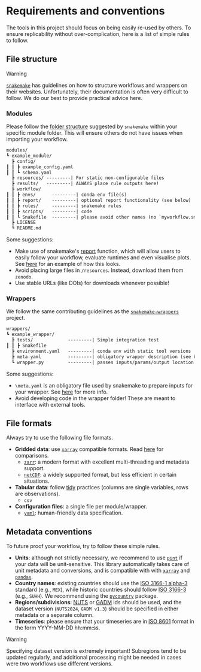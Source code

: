 # Requirements and conventions

The tools in this project should focus on being easily re-used by others.
To ensure replicability without over-complication, here is a list of simple rules to follow.

## File structure

>[!warning]
>[`snakemake`](https://snakemake.readthedocs.io/en/stable/) has guidelines on how to structure workflows and wrappers on their websites.
>Unfortunately, their documentation is often very difficult to follow.
>We do our best to provide practical advice here.

### Modules

Please follow the [folder structure](https://snakemake.readthedocs.io/en/stable/snakefiles/deployment.html#distribution-and-reproducibility) suggested by `snakemake` within your specific module folder. This will ensure others do not have issues when importing your workflow.

```txt
modules/
┗ example_module/
  ┣ config/
┃ ┃ ┣ example_config.yaml
┃ ┃ ┗ schema.yaml
  ┣ resources/ ---------| For static non-configurable files
  ┣ results/   ---------| ALWAYS place rule outputs here!
  ┣ workflow/
┃ ┃ ┣ envs/      ---------| conda env file(s)
┃ ┃ ┣ report/    ---------| optional report functionality (see below)
┃ ┃ ┣ rules/     ---------| snakemake rules
┃ ┃ ┣ scripts/   ---------| code
┃ ┃ ┗ Snakefile  ---------| please avoid other names (no `myworkflow.smk`)
  ┣ LICENSE
  ┗ README.md
```

Some suggestions:

- Make use of snakemake's [report](https://snakemake.readthedocs.io/en/stable/snakefiles/reporting.html) function, which will allow users to easily follow your workflow, evaluate runtimes and even visualise plots. See [here](https://snakemake.github.io/resources/report.html) for an example of how this looks.
- Avoid placing large files in `/resources`. Instead, download them from `zenodo`.
- Use stable URLs (like DOIs) for downloads whenever possible!

### Wrappers

We follow the same contributing guidelines as the [`snakemake-wrappers`](https://snakemake-wrappers.readthedocs.io/en/stable/contributing.html) project.

```txt
wrappers/
┗ example_wrapper/
  ┣ tests/             ---------| Simple integration test
┃ ┃ ┣ Snakefile
  ┣ environment.yaml   ---------| conda env with static tool versions
  ┣ meta.yaml          ---------| obligatory wrapper description (see below)
  ┗ wrapper.py         ---------| passes inputs/params/output location to the wrapped tool
```

Some suggestions:

- `\meta.yaml` is an obligatory file used by snakemake to prepare inputs for your wrapper. See [here](https://snakemake-wrappers.readthedocs.io/en/stable/contributing.html#meta-yaml-file) for more info.
- Avoid developing code in the wrapper folder! These are meant to interface with external tools.

## File formats

Always try to use the following file formats.

- **Gridded data**: use [`xarray`](https://docs.xarray.dev/en/stable/) compatible formats. Read [here](https://help.marine.copernicus.eu/en/articles/8176692-how-to-choose-between-netcdf-and-zarr-format-using-the-toolbox) for comparisons.
  - [`zarr`](https://zarr.readthedocs.io/en/stable/): a modern format with excellent multi-threading and metadata support.
  - [`netCDF`](https://en.wikipedia.org/wiki/NetCDF): a widely supported format, but less efficient in certain situations.
- **Tabular data**: follow [tidy](https://vita.had.co.nz/papers/tidy-data.pdf) practices (columns are single variables, rows are observations).
  - `csv`
- **Configuration files**: a single file per module/wrapper.
  - [`yaml`](https://yaml.org/): human-friendly data specification.

## Metadata conventions

To future proof your workflow, try to follow these simple rules.

- **Units**: although not strictly necessary, we recommend to use [`pint`](https://pint.readthedocs.io/en/stable/) if your data will be unit-sensitive. This library automatically takes care of unit metadata and conversions, and is compatible with with [`xarray`](https://github.com/xarray-contrib/pint-xarray) and [`pandas`](https://github.com/hgrecco/pint-pandas).
- **Country names**: existing countries should use the [ISO 3166-1 alpha-3](https://en.wikipedia.org/wiki/ISO_3166-1_alpha-3) standard (e.g., `MEX`), while historic countries should follow [ISO 3166-3](https://en.wikipedia.org/wiki/ISO_3166-3) (e.g., `SUHH`). We recommend using the [`pycountry`](https://github.com/pycountry/pycountry) package.
- **Regions/subdivisions**: [NUTS](https://ec.europa.eu/eurostat/web/nuts) or [GADM](https://gadm.org/) ids should be used, and the dataset version (`NUTS2024`, `GADM v1.3`) should be specified in either metadata or a separate column.
- **Timeseries**: please ensure that your timeseries are in [ISO 8601](https://en.wikipedia.org/wiki/ISO_8601) format in the form YYYY-MM-DD hh:mm:ss.

>[!warning]
> Specifying dataset version is extremely important! Subregions tend to be updated regularly, and additional processing might be needed in cases were two workflows use different versions.
